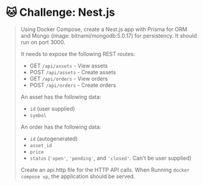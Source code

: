 # 🐱 Challenge: Nest.js

> Using Docker Compose, create a Nest.js app with Prisma for ORM and Mongo (image: bitnami/mongodb:5.0.17) for persistency. It should run on port 3000.
> 
> It needs to expose the following REST routes:
> - GET `/api/assets` - View assets
> - POST `/api/assets` - Create assets
> - GET `/api/orders` - View orders
> - POST `/api/orders` - Create orders
>
> An asset has the following data:
> - `id` (user supplied)
> - `symbol`
>
> An order has the following data:
> - `id` (autogenerated)
> - `asset_id`
> - `price`
> - `status` (`'open'`, `'pending'`, and `'closed'`. Can't be user supplied)
>
> Create an api.http file for the HTTP API calls. When Running `docker compose up`, the application should be served.
